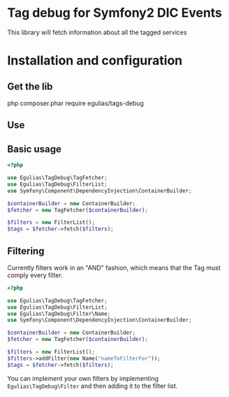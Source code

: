 # Tag debug for Symfony2 DIC Events

This library will fetch information about all the tagged services

# Installation and configuration

## Get the lib
php composer.phar require egulias/tags-debug

## Use
Basic usage
-----------

```php
<?php

use Egulias\TagDebug\TagFetcher;
use Egulias\TagDebug\FilterList;
use Symfony\Component\DependencyInjection\ContainerBuilder;

$containerBuilder = new ContainerBuilder;
$fetcher = new TagFetcher($containerBuilder);

$filters = new FilterList();
$tags = $fetcher->fetch($filters);
```

Filtering
-----------
Currently filters work in an "AND" fashion, which means that the Tag must comply every filter.

```php
<?php

use Egulias\TagDebug\TagFetcher;
use Egulias\TagDebug\FilterList;
use Egulias\TagDebug\Filter\Name;
use Symfony\Component\DependencyInjection\ContainerBuilder;

$containerBuilder = new ContainerBuilder;
$fetcher = new TagFetcher($containerBuilder);

$filters = new FilterList();
$filters->addFilter(new Name("nameToFilterFor"));
$tags = $fetcher->fetch($filters);
```

You can implement your own filters by implementing `Egulias\TagDebug\Filter` and then adding it to the filter list.

